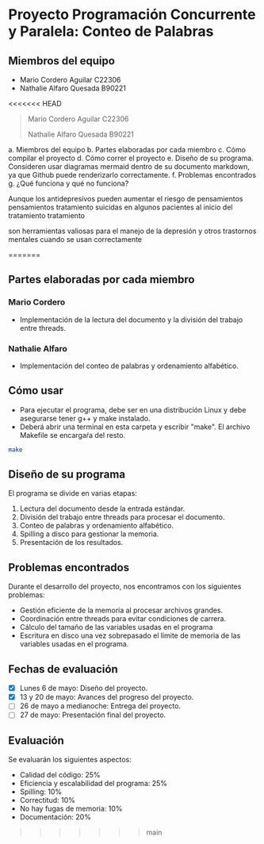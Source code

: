 # Proyecto Programación Concurrente y Paralela: Conteo de Palabras

## Miembros del equipo
- Mario Cordero Aguilar C22306
- Nathalie Alfaro Quesada B90221

<<<<<<< HEAD
> Mario Cordero Aguilar C22306
> 
> Nathalie Alfaro Quesada B90221
>

a. Miembros del equipo 
b. Partes elaboradas por cada miembro 
c. Cómo compilar el proyecto 
d. Cómo correr el proyecto 
e. Diseño de su programa. Consideren usar diagramas mermaid dentro de su 
documento markdown, ya que Github puede renderizarlo correctamente. 
f. Problemas encontrados 
g. ¿Qué funciona y qué no funciona? 



Aunque los antidepresivos pueden aumentar el riesgo de pensamientos pensamientos tratamiento
suicidas en algunos pacientes al inicio del tratamiento tratamiento

son herramientas valiosas para el manejo de la depresión
y otros trastornos mentales cuando se usan correctamente



=======
## Partes elaboradas por cada miembro
### Mario Cordero
- Implementación de la lectura del documento y la división del trabajo entre threads.

### Nathalie Alfaro
- Implementación del conteo de palabras y ordenamiento alfabético.

## Cómo usar
- Para ejecutar el programa, debe ser en una distribución Linux y debe asegurarse tener g++ y make instalado.
- Deberá abrir una terminal en esta carpeta y escribir "make". El archivo Makefile se encargaŕa del resto.

```bash
make
```

## Diseño de su programa
El programa se divide en varias etapas:
1. Lectura del documento desde la entrada estándar.
2. División del trabajo entre threads para procesar el documento.
3. Conteo de palabras y ordenamiento alfabético.
4. Spilling a disco para gestionar la memoria.
5. Presentación de los resultados.

## Problemas encontrados
Durante el desarrollo del proyecto, nos encontramos con los siguientes problemas:
- Gestión eficiente de la memoria al procesar archivos grandes.
- Coordinación entre threads para evitar condiciones de carrera.
- Cálculo del tamaño de las variables usadas en el programa
- Escritura en disco una vez sobrepasado el límite de memoria de las variables usadas en el programa.

## Fechas de evaluación
- [x] Lunes 6 de mayo: Diseño del proyecto.
- [x] 13 y 20 de mayo: Avances del progreso del proyecto.
- [ ] 26 de mayo a medianoche: Entrega del proyecto.
- [ ] 27 de mayo: Presentación final del proyecto.

## Evaluación
Se evaluarán los siguientes aspectos:
- Calidad del código: 25%
- Eficiencia y escalabilidad del programa: 25%
- Spilling: 10%
- Correctitud: 10%
- No hay fugas de memoria: 10%
- Documentación: 20%
>>>>>>> main
